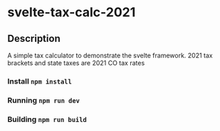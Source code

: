 # svelte-tax-calc-2021

## Description
A simple tax calculator to demonstrate the svelte framework. 2021 tax brackets and state taxes are 2021 CO tax rates

### Install `npm install`
### Running `npm run dev`
### Building `npm run build`